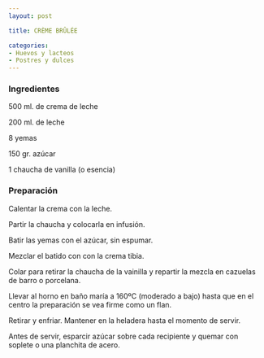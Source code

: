 ```yaml
---
layout: post

title: CRÈME BRÛLÉE

categories:
- Huevos y lacteos
- Postres y dulces
---
```

<h3>Ingredientes</h3>

500 ml. de crema de leche

200 ml. de leche

8 yemas

150 gr. azúcar

1 chaucha de vanilla (o esencia)

<h3>Preparación</h3>

Calentar la crema con la leche.

Partir la chaucha y colocarla en infusión.

Batir las yemas con el azúcar, sin espumar.

Mezclar el batido con con la crema tibia.

Colar para retirar la chaucha de la vainilla y repartir la mezcla en cazuelas de barro o porcelana.

Llevar al horno en baño maría a 160ºC (moderado a bajo) hasta que en el centro la preparación se vea firme como un flan.

Retirar y enfriar. Mantener en la heladera hasta el momento de servir.

Antes de servir, esparcir azúcar sobre cada recipiente y quemar con soplete o una planchita de acero.